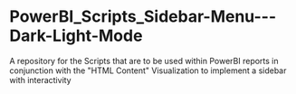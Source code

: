 # PowerBI_Scripts_Sidebar-Menu---Dark-Light-Mode
A repository for the Scripts that are to be used within PowerBI reports in conjunction with the "HTML Content" Visualization to implement a sidebar with interactivity
